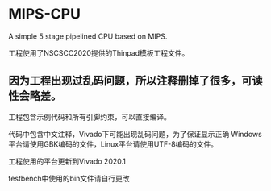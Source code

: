 # MIPS-CPU
 A simple 5 stage pipelined CPU based on MIPS.


工程使用了NSCSCC2020提供的Thinpad模板工程文件。

因为工程出现过乱码问题，所以注释删掉了很多，可读性会略差。
---------------

工程包含示例代码和所有引脚约束，可以直接编译。

代码中包含中文注释，Vivado下可能出现乱码问题，为了保证显示正确
Windows平台请使用GBK编码的文件，Linux平台请使用UTF-8编码的文件。  

工程使用的平台更新到Vivado 2020.1

testbench中使用的bin文件请自行更改
